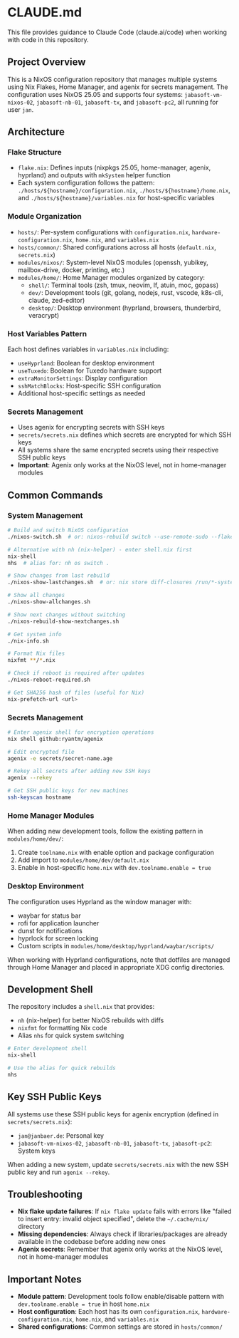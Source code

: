 # CLAUDE.md

This file provides guidance to Claude Code (claude.ai/code) when working with code in this repository.

## Project Overview

This is a NixOS configuration repository that manages multiple systems using Nix Flakes, Home Manager, and agenix for secrets management. The configuration uses NixOS 25.05 and supports four systems: `jabasoft-vm-nixos-02`, `jabasoft-nb-01`, `jabasoft-tx`, and `jabasoft-pc2`, all running for user `jan`.

## Architecture

### Flake Structure
- `flake.nix`: Defines inputs (nixpkgs 25.05, home-manager, agenix, hyprland) and outputs with `mkSystem` helper function
- Each system configuration follows the pattern: `./hosts/${hostname}/configuration.nix`, `./hosts/${hostname}/home.nix`, and `./hosts/${hostname}/variables.nix` for host-specific variables

### Module Organization
- `hosts/`: Per-system configurations with `configuration.nix`, `hardware-configuration.nix`, `home.nix`, and `variables.nix`
- `hosts/common/`: Shared configurations across all hosts (`default.nix`, `secrets.nix`)
- `modules/nixos/`: System-level NixOS modules (openssh, yubikey, mailbox-drive, docker, printing, etc.)
- `modules/home/`: Home Manager modules organized by category:
  - `shell/`: Terminal tools (zsh, tmux, neovim, lf, atuin, moc, gopass)
  - `dev/`: Development tools (git, golang, nodejs, rust, vscode, k8s-cli, claude, zed-editor)
  - `desktop/`: Desktop environment (hyprland, browsers, thunderbird, veracrypt)

### Host Variables Pattern
Each host defines variables in `variables.nix` including:
- `useHyprland`: Boolean for desktop environment
- `useTuxedo`: Boolean for Tuxedo hardware support
- `extraMonitorSettings`: Display configuration
- `sshMatchBlocks`: Host-specific SSH configuration
- Additional host-specific settings as needed

### Secrets Management
- Uses agenix for encrypting secrets with SSH keys
- `secrets/secrets.nix` defines which secrets are encrypted for which SSH keys
- All systems share the same encrypted secrets using their respective SSH public keys
- **Important**: Agenix only works at the NixOS level, not in home-manager modules

## Common Commands

### System Management
```bash
# Build and switch NixOS configuration
./nixos-switch.sh  # or: nixos-rebuild switch --use-remote-sudo --flake .

# Alternative with nh (nix-helper) - enter shell.nix first
nix-shell
nhs  # alias for: nh os switch .

# Show changes from last rebuild
./nixos-show-lastchanges.sh  # or: nix store diff-closures /run/*-system

# Show all changes
./nixos-show-allchanges.sh

# Show next changes without switching
./nixos-rebuild-show-nextchanges.sh

# Get system info
./nix-info.sh

# Format Nix files
nixfmt **/*.nix

# Check if reboot is required after updates
./nixos-reboot-required.sh

# Get SHA256 hash of files (useful for Nix)
nix-prefetch-url <url>
```

### Secrets Management
```bash
# Enter agenix shell for encryption operations
nix shell github:ryantm/agenix

# Edit encrypted file
agenix -e secrets/secret-name.age

# Rekey all secrets after adding new SSH keys
agenix --rekey

# Get SSH public keys for new machines
ssh-keyscan hostname
```

### Home Manager Modules
When adding new development tools, follow the existing pattern in `modules/home/dev/`:
1. Create `toolname.nix` with enable option and package configuration
2. Add import to `modules/home/dev/default.nix`
3. Enable in host-specific `home.nix` with `dev.toolname.enable = true`

### Desktop Environment
The configuration uses Hyprland as the window manager with:
- waybar for status bar
- rofi for application launcher
- dunst for notifications
- hyprlock for screen locking
- Custom scripts in `modules/home/desktop/hyprland/waybar/scripts/`

When working with Hyprland configurations, note that dotfiles are managed through Home Manager and placed in appropriate XDG config directories.


## Development Shell

The repository includes a `shell.nix` that provides:
- `nh` (nix-helper) for better NixOS rebuilds with diffs
- `nixfmt` for formatting Nix code
- Alias `nhs` for quick system switching

```bash
# Enter development shell
nix-shell

# Use the alias for quick rebuilds
nhs
```

## Key SSH Public Keys

All systems use these SSH public keys for agenix encryption (defined in `secrets/secrets.nix`):
- `jan@janbaer.de`: Personal key
- `jabasoft-vm-nixos-02`, `jabasoft-nb-01`, `jabasoft-tx`, `jabasoft-pc2`: System keys

When adding a new system, update `secrets/secrets.nix` with the new SSH public key and run `agenix --rekey`.

## Troubleshooting

- **Nix flake update failures**: If `nix flake update` fails with errors like "failed to insert entry: invalid object specified", delete the `~/.cache/nix/` directory
- **Missing dependencies**: Always check if libraries/packages are already available in the codebase before adding new ones
- **Agenix secrets**: Remember that agenix only works at the NixOS level, not in home-manager modules

## Important Notes

- **Module pattern**: Development tools follow enable/disable pattern with `dev.toolname.enable = true` in host `home.nix`
- **Host configuration**: Each host has its own `configuration.nix`, `hardware-configuration.nix`, `home.nix`, and `variables.nix`
- **Shared configurations**: Common settings are stored in `hosts/common/`
